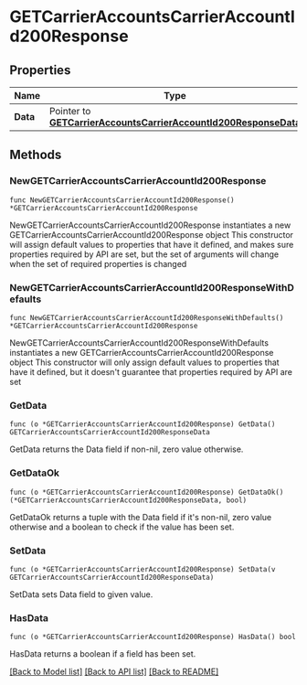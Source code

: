 # GETCarrierAccountsCarrierAccountId200Response

## Properties

Name | Type | Description | Notes
------------ | ------------- | ------------- | -------------
**Data** | Pointer to [**GETCarrierAccountsCarrierAccountId200ResponseData**](GETCarrierAccountsCarrierAccountId200ResponseData.md) |  | [optional] 

## Methods

### NewGETCarrierAccountsCarrierAccountId200Response

`func NewGETCarrierAccountsCarrierAccountId200Response() *GETCarrierAccountsCarrierAccountId200Response`

NewGETCarrierAccountsCarrierAccountId200Response instantiates a new GETCarrierAccountsCarrierAccountId200Response object
This constructor will assign default values to properties that have it defined,
and makes sure properties required by API are set, but the set of arguments
will change when the set of required properties is changed

### NewGETCarrierAccountsCarrierAccountId200ResponseWithDefaults

`func NewGETCarrierAccountsCarrierAccountId200ResponseWithDefaults() *GETCarrierAccountsCarrierAccountId200Response`

NewGETCarrierAccountsCarrierAccountId200ResponseWithDefaults instantiates a new GETCarrierAccountsCarrierAccountId200Response object
This constructor will only assign default values to properties that have it defined,
but it doesn't guarantee that properties required by API are set

### GetData

`func (o *GETCarrierAccountsCarrierAccountId200Response) GetData() GETCarrierAccountsCarrierAccountId200ResponseData`

GetData returns the Data field if non-nil, zero value otherwise.

### GetDataOk

`func (o *GETCarrierAccountsCarrierAccountId200Response) GetDataOk() (*GETCarrierAccountsCarrierAccountId200ResponseData, bool)`

GetDataOk returns a tuple with the Data field if it's non-nil, zero value otherwise
and a boolean to check if the value has been set.

### SetData

`func (o *GETCarrierAccountsCarrierAccountId200Response) SetData(v GETCarrierAccountsCarrierAccountId200ResponseData)`

SetData sets Data field to given value.

### HasData

`func (o *GETCarrierAccountsCarrierAccountId200Response) HasData() bool`

HasData returns a boolean if a field has been set.


[[Back to Model list]](../README.md#documentation-for-models) [[Back to API list]](../README.md#documentation-for-api-endpoints) [[Back to README]](../README.md)


